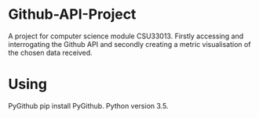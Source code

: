 # Github-API-Project
A project for computer science module CSU33013. Firstly accessing and interrogating the Github API and secondly creating a metric visualisation of the chosen data received.

# Using
PyGithub pip install PyGithub.
Python version 3.5.
